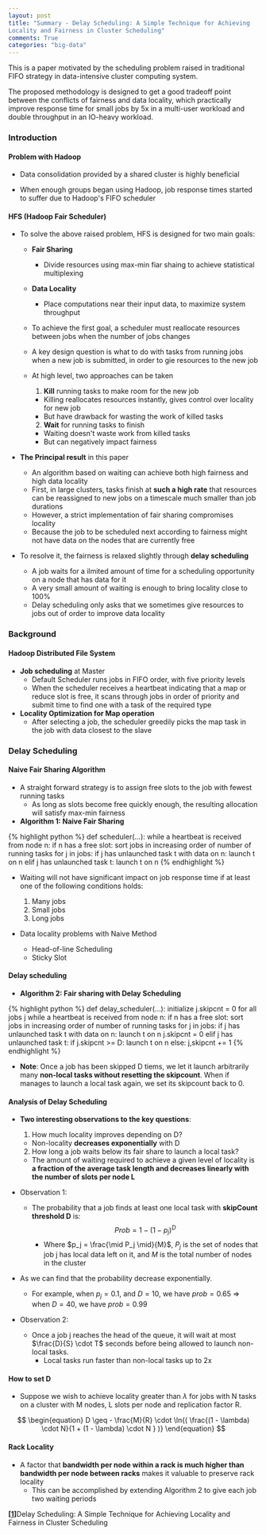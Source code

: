 ```yaml
---
layout: post
title: "Summary - Delay Scheduling: A Simple Technique for Achieving
Locality and Fairness in Cluster Scheduling"
comments: True
categories: "big-data"
---
```


This is a paper motivated by the scheduling problem raised in traditional FIFO strategy in data-intensive cluster computing system.

The proposed methodology is designed to get a good tradeoff point between the conflicts of fairness and data locality, which practically improve response time for small jobs by 5x in a multi-user workload and double throughput in an IO-heavy workload.

<!--more-->

### Introduction

#### Problem with Hadoop

* Data consolidation provided by a shared cluster is highly beneficial

* When enough groups began using Hadoop, job response times started to suffer due to Hadoop's FIFO scheduler

#### HFS (Hadoop Fair Scheduler)

* To solve the above raised problem, HFS is designed for two main goals:
  * __Fair Sharing__
    * Divide resources using max-min fiar shaing to achieve statistical multiplexing
  * __Data Locality__
    * Place computations near their input data, to maximize system throughput


  * To achieve the first goal, a scheduler must reallocate resources between jobs when the number of jobs changes
  * A key design question is what to do with tasks from running jobs when a new job is submitted, in order to gie resources to the new job


  * At high level, two approaches can be taken
    1. __Kill__ running tasks to make room for the new job
      * Killing reallocates resources instantly, gives control over locality for new job
      * But have drawback for wasting the work of killed tasks
    2. __Wait__ for running tasks to finish
      * Waiting doesn't waste work from killed tasks
      * But can negatively impact fairness


* __The Principal result__ in this paper
  * An algorithm based on waiting can achieve both high fairness and high data locality
  * First, in large clusters, tasks finish at __such a high rate__ that resources can be reassigned to new jobs on a timescale much   smaller than job durations
  * However, a strict implementation of fair sharing compromises locality
  * Because the job to be scheduled next according to fairness might not have data on the nodes that are currently free

* To resolve it, the fairness is relaxed slightly through __delay scheduling__
  * A job waits for a ilmited amount of time for a scheduling opportunity on a node that has data for it
  * A very small amount of waiting is enough to bring locality close to 100%
  * Delay scheduling only asks that we sometimes give resources to jobs out of order to improve data locality

### Background

#### Hadoop Distributed File System

* __Job scheduling__ at Master
  * Default Scheduler runs jobs in FIFO order, with five priority levels
  * When the scheduler receives a heartbeat indicating that a map or reduce slot is free, it scans through jobs in order of priority and submit time to find one with a task of the required type
* __Locality Optimization for Map operation__
  * After selecting a job, the scheduler greedily picks the map task in the job with data closest to the slave


### Delay Scheduling  

#### Naive Fair Sharing Algorithm

* A straight forward strategy is to assign free slots to the job with fewest running tasks
  * As long as slots become free quickly enough, the resulting allocation will satisfy max-min fairness
* __Algorithm 1: Naive Fair Sharing__

{% highlight python %}
def scheduler(...):
    while a heartbeat is received from node n:
        if n has a free slot:
            sort jobs in increasing order of number of running tasks
            for j in jobs:
                if j has unlaunched task t with data on n:
                    launch t on n
                elif j has unlaunched task t:
                    launch t on n
{% endhighlight %}


* Waiting will not have significant impact on job response time if at least one of the following conditions holds:
  1. Many jobs
  2. Small jobs
  3. Long jobs

* Data locality problems with Naive Method
  * Head-of-line Scheduling
  * Sticky Slot


#### Delay scheduling
* __Algorithm 2: Fair sharing with Delay Scheduling__

{% highlight python %}
def delay_scheduler(...):
    initialize j.skipcnt = 0 for all jobs j
    while a heartbeat is received from node n:
        if n has a free slot:
            sort jobs in increasing order of number of running tasks
            for j in jobs:
                if j has unlaunched task t with data on n:
                    launch t on n
                    j.skipcnt = 0
                elif j has unlaunched task t:
                    if j.skipcnt >= D:
                        launch t on n
                    else:
                        j,skipcnt += 1
{% endhighlight %}

* __Note__: Once a job has been skipped D tiems, we let it launch arbitrarily many __non-local tasks without resetting the skipcount__. When if manages to launch a local task again, we set its skipcount back to 0.

#### Analysis of Delay Scheduling

* __Two interesting observations to the key questions__:
  1. How much locality improves depending on D?
    * Non-locality __decreases exponentially__ with D

  2. How long a job waits below its fair share to launch a local task?
    * The amount of waiting required to achieve a given level of locality is __a fraction of the average task length and decreases linearly with the number of slots per node L__

* Observation 1:
  * The probability that a job finds at least one local task with __skipCount threshold D__ is:
$$
\begin{equation}
    Prob = 1 - (1 - p_j)^D
\end{equation}
$$
    * Where $p_j = \frac{\mid P_j \mid}{M}$, $P_j$ is the set of nodes that job j has local data left on it, and $M$ is the total number of nodes in the cluster

* As we can find that the probability decrease exponentially.
   * For example, when $p_j = 0.1$, and $D=10$, we have $prob = 0.65$ => when $D=40$, we have $prob = 0.99$

* Observation 2:
  * Once a job j reaches the head of the queue, it will wait at most $\frac{D}{S} \cdot T$ seconds before being allowed to launch non-local tasks.
    * Local tasks run faster than non-local tasks up to 2x


#### How to set D

* Suppose we wish to achieve locality greater than $\lambda$ for jobs with N tasks on a cluster with M nodes, L slots per node and replication factor R.

$$
\begin{equation}
    D \geq - \frac{M}{R} \cdot \ln{( \frac{(1 - \lambda) \cdot N}{1 + (1 - \lambda) \cdot N }  )}
\end{equation}
$$

#### Rack Locality

* A factor that __bandwidth per node within a rack is much higher than bandwidth per node between racks__ makes it valuable to preserve rack locality
  * This can be accomplished by extending Algorithm 2 to give each job two waiting periods

[**[1]**](http://www.cs.berkeley.edu/~matei/papers/2010/eurosys_delay_scheduling.pdf)Delay Scheduling: A Simple Technique for Achieving
Locality and Fairness in Cluster Scheduling
